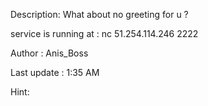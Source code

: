 Description:
What about no greeting for u ? 

service is running at : nc 51.254.114.246 2222

Author : Anis_Boss

Last update : 1:35 AM

Hint:
